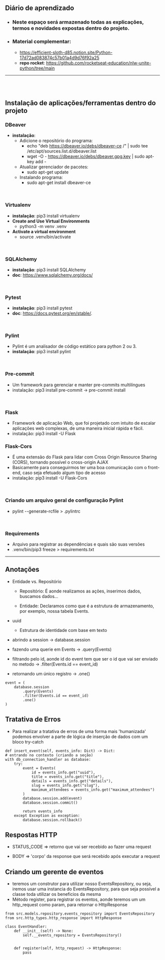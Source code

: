 ## Diário de aprendizado

- ### Neste espaço será armazenado todas as explicações, termos e novidades expostas dentro do projeto.

- ### Material complementar:
    - https://efficient-sloth-d85.notion.site/Python-17d72ad083874c57b01a4d9d76f92a25
    - **repo rocket**: https://github.com/rocketseat-education/nlw-unite-python/tree/main

___________________________________________________________________________________________________ 

<br />
<br />

## Instalação de aplicações/ferramentas dentro do projeto

### DBeaver
- **instalação**:
    - Adicione o repositório do programa: 
        - echo "deb https://dbeaver.io/debs/dbeaver-ce /" | sudo tee /etc/apt/sources.list.d/dbeaver.list
        - wget -O - https://dbeaver.io/debs/dbeaver.gpg.key | sudo apt-key add -
    - Atualizar gerenciador de pacotes:
        - sudo apt-get update
    - Instalando programa:
        - sudo apt-get install dbeaver-ce

<br />

### Virtualenv
- **instalação**: pip3 install virtualenv
- **Create and Use Virtual Environments**
    - python3 -m venv .venv
- **Activate a virtual environment**
    - source .venv/bin/activate

<br />

### SQLAlchemy
- **instalação**: pip3 install SQLAlchemy
- **doc**: https://www.sqlalchemy.org/docs/

<br />

### Pytest
- **instalação**: pip3 install pytest
- **doc**: https://docs.pytest.org/en/stable/.

<br />

### Pylint
- Pylint é um analisador de código estático para python 2 ou 3.
- **instalação**: pip3 install pylint

<br />

### Pre-commit
- Um framework para gerenciar e manter pre-commits multilíngues
- instalação: pip3 install pre-commit -> pre-commit install

<br />

### Flask
- Framework de aplicação Web, que foi projetado com intuito de escalar aplicações web complexas, de uma maneira inicial rápida e fácil.
- instalação: pip3 install -U Flask

### Flask-Cors
- É uma extensão do Flask para lidar com Cross Origin Resource Sharing (CORS), tornando possível o cross-origin AJAX
- Basicamente para conseguirmos ter uma boa comunicação com o front-end, caso seja efetuado algum tipo de acesso
- instalação: pip3 install -U Flask-Cors

<br />

### Criando um arquivo geral de configuração Pylint
- pylint --generate-rcfile > .pylintrc

<br />

### Requirements
- Arquivo para registrar as dependências e quais são suas versões
- .venv/bin/pip3 freeze > requirements.txt    


___________________________________________________________________________________________________

## Anotações

- Entidade vs. Repositório
    - Repositório: É aonde realizamos as ações, inserimos dados, buscamos dados...

    - Entidade: Declaramos como que é a estrutura de armazenamento, por exemplo, nossa tabela Events.

- uuid
    - Estrutura de identidade com base em texto

- abrindo a session -> database.session
            
- fazendo uma querie em Events -> .query(Events)
            
- filtrando pelo id, aonde id do event tem que ser o id que vai 
ser enviado no metodo -> .filter(Events.id == event_id)
            
- retornando um único registro -> .one()
            
```
event = (
    database.session
        .query(Events)    
        .filter(Events.id == event_id)
        .one()
)
```

## Tratativa de Erros
- Para realizar a tratativa de erros de uma forma mais 'humanizada' podemos envolver a parte de lógica de inserção de dados com um bloco try-catch

```
def insert_event(self, events_info: Dict) -> Dict:
# entrando no contexto (criando a seção)
with db_connection_handler as database:
    try:
        event = Events(
            id = events_info.get("uuid"),
            title = events_info.get("title"),
            details = events_info.get("details"),
            slug = events_info.get("slug"),
            maximum_attendees = events_info.get("maximum_attendees")
        )
        database.session.add(event)
        database.session.commit()
    
        return events_info
    except Exception as exception:
        database.session.rollback()
```

## Respostas HTTP
- STATUS_CODE => retorno que vai ser recebido ao fazer uma request

- BODY => 'corpo' da response que será recebido após executar a request


## Criando um gerente de eventos
- teremos um construtor para utilizar nosso EventsRepository, ou seja, iremos usar uma instancia do EventsRepository, para que seja possível a classe toda utilizar os beneficios da mesma
- Método register, para registrar os eventos, aonde teremos um um http_request como param, para retornar o HttpResponse


```
from src.models.repository.events_repository import EventsRepository
from src.http_types.http_response import HttpResponse

class EventHandler:
    def __init__(self) -> None:
        self.__events_repository = EventsRepository()
        
        
    def register(self, http_request) -> HttpResponse:
        pass
```

<!-- 6:43 -->